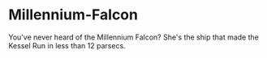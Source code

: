 # Millennium-Falcon
You've never heard of the Millennium Falcon? She's the ship that made the Kessel Run in less than 12 parsecs.
